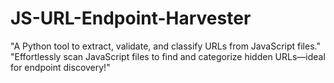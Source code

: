 # JS-URL-Endpoint-Harvester
"A Python tool to extract, validate, and classify URLs from JavaScript files."  "Effortlessly scan JavaScript files to find and categorize hidden URLs—ideal for endpoint discovery!"
